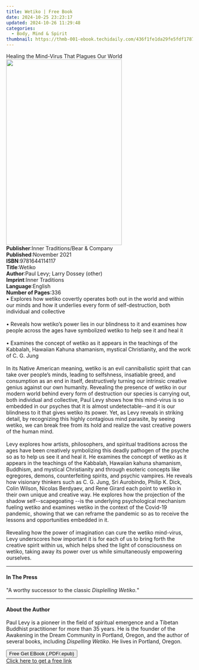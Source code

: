 ```yaml
---
title: Wetiko | Free Book
date: 2024-10-25 23:23:17
updated: 2024-10-26 11:29:48
categories:
  - Body, Mind & Spirit
thumbnail: https://thmb-001-ebook.techidaily.com/436f1fe1da29fe5fdf1787d07fa375a30088a16fcc034ab98ce6c02967d95454.jpg
---
```

<main id="book-container">
  <div class="flex flex-col">
    <div class="book-brief flex-1 py-6 px-4 sm:p-6 md:py-10 md:px-8">
      <!-- brief-->
      <div class="book-brief-main">
        Healing the Mind-Virus That Plagues Our World
      </div>
    </div>
    <div
      class="book-meta-info flex-1 grid gap-4 col-start-1 col-end-3 row-start-1 sm:mb-6 sm:grid-cols-4 lg:gap-6 lg:col-start-2 lg:row-end-6 lg:row-span-6 lg:mb-0"
    >
      <div
        class="book-meta-info-left place-content-center mt-4 p-4 text-sm leading-6 col-start-2 col-span-2 dark:text-slate-400"
      >
        <img
          class="w-full h-500 object-cover rounded-lg sm:h-255 sm:col-span-2 lg:col-span-full"
          src="https://img-001-ebook.techidaily.com/7a55cf08852d9fc09f76472103f8cb31d1ec6400f9f47d0e401b75753854a01a.jpg"
          alt=""
          width="312"
          height="500"
        />
      </div>
      <div
        class="book-meta-info-right mt-2 col-start-1 row-start-2 col-span-3 self-center"
      >
        <!-- meta data  -->
        <div class="flex flex-col px-4 md:px-8">
          <div class="flex-1">
            <strong>Publisher</strong>:<span class="px-2"
              >Inner Traditions/Bear &amp; Company</span
            >
          </div>
          <div class="flex-1">
            <strong>Published</strong>:<span class="px-2">November 2021</span>
          </div>
          <div class="flex-1">
            <strong>ISBN</strong>:<span class="px-2">9781644114117</span>
          </div>
          <div class="flex-1">
            <strong>Title</strong>:<span class="px-2">Wetiko</span>
          </div>
          <div class="flex-1">
            <strong>Author</strong>:<span class="px-2"
              >Paul Levy; Larry Dossey (other)</span
            >
          </div>
          <div class="flex-1">
            <strong>Imprint</strong>:<span class="px-2">Inner Traditions</span>
          </div>
          <div class="flex-1">
            <strong>Language</strong>:<span class="px-2">English</span>
          </div>
          <div class="flex-1">
            <strong>Number of Pages</strong>:<span class="px-2">336</span>
          </div>
        </div>
      </div>
    </div>
    <div class="book-description flex-1 py-6 px-4 sm:p-6 md:py-10 md:px-8">
      <div class="book-description-main">
        <div accordion-content="" id="description">
          • Explores how wetiko covertly operates both out in the world and
          within our minds and how it underlies every form of self-destruction,
          both individual and collective <br /><br />• Reveals how wetiko’s
          power lies in our blindness to it and examines how people across the
          ages have symbolized wetiko to help see it and heal it <br /><br />•
          Examines the concept of wetiko as it appears in the teachings of the
          Kabbalah, Hawaiian Kahuna shamanism, mystical Christianity, and the
          work of C. G. Jung <br /><br />In its Native American meaning, wetiko
          is an evil cannibalistic spirit that can take over people’s minds,
          leading to selfshness, insatiable greed, and consumption as an end in
          itself, destructively turning our intrinsic creative genius against
          our own humanity. Revealing the presence of wetiko in our modern world
          behind every form of destruction our species is carrying out, both
          individual and collective, Paul Levy shows how this mind-virus is so
          embedded in our psyches that it is almost undetectable--and it is our
          blindness to it that gives wetiko its power. Yet, as Levy reveals in
          striking detail, by recognizing this highly contagious mind parasite,
          by seeing wetiko, we can break free from its hold and realize the vast
          creative powers of the human mind. <br /><br />Levy explores how
          artists, philosophers, and spiritual traditions across the ages have
          been creatively symbolizing this deadly pathogen of the psyche so as
          to help us see it and heal it. He examines the concept of wetiko as it
          appears in the teachings of the Kabbalah, Hawaiian kahuna shamanism,
          Buddhism, and mystical Christianity and through esoteric concepts like
          egregores, demons, counterfeiting spirits, and psychic vampires. He
          reveals how visionary thinkers such as C. G. Jung, Sri Aurobindo,
          Philip K. Dick, Colin Wilson, Nicolas Berdyaev, and Rene Girard each
          point to wetiko in their own unique and creative way. He explores how
          the projection of the shadow self--scapegoating --is the underlying
          psychological mechanism fueling wetiko and examines wetiko in the
          context of the Covid-19 pandemic, showing that we can reframe the
          pandemic so as to receive the lessons and opportunities embedded in
          it. <br /><br />Revealing how the power of imagination can cure the
          wetiko mind-virus, Levy underscores how important it is for each of us
          to bring forth the creative spirit within us, which helps shed the
          light of consciousness on wetiko, taking away its power over us while
          simultaneously empowering ourselves.
        </div>
        <div class="accordion-fader"></div>
      </div>
    </div>
    <div class="book-excerpts flex-1 py-6 px-4 sm:p-6 md:py-10 md:px-8">
      <!-- excerpts-->
      <div class="book-excerpts-main">
        <hr />
        <h4 class="placeholder placeholder-heading">
          <span>In The Press</span>
        </h4>
        <p>"A worthy successor to the classic <i>Displelling Wetiko.</i>"</p>
      </div>
    </div>
    <div class="book-about-author flex-1 py-6 px-4 sm:p-6 md:py-10 md:px-8">
      <!-- about author-->
      <div class="book-main-author-main">
        <hr />
        <h4 class="placeholder placeholder-heading">
          <span>About the Author</span>
        </h4>
        <p>
          Paul Levy is a pioneer in the field of spiritual emergence and a
          Tibetan Buddhist practitioner for more than 35 years. He is the
          founder of the Awakening in the Dream Community in Portland, Oregon,
          and the author of several books, including <i>Dispelling Wetiko</i>.
          He lives in Portland, Oregon.
        </p>
      </div>
    </div>
    <div class="book-free-get flex-1 py-6 px-4 sm:p-6 md:py-10 md:px-8">
      <button
        id="btn-free-get"
        class="bg-blue-500 hover:bg-blue-700 text-white font-bold py-2 px-4 rounded"
      >
        Free Get EBook (.PDF/.epub)
      </button>
      <div id="countdown-display" class="px-2 text-lg mt-2"></div>
      <a
        id="free-link"
        class="hidden bg-blue-500 hover:bg-blue-700 text-white font-bold py-2 px-4 rounded"
        href="https://www.ebooks.com/en-us/book/210266262/wetiko/paul-levy/"
        target="_blank"
        >Click here to get a free link</a
      >
    </div>
    <script>
      let countdownTime = 0;
      let countdownInterval = null;
      document
        .getElementById('btn-free-get')
        .addEventListener('click', startCountdown);
      function startCountdown() {
        countdownTime = new Date().getTime() + 60000 * 3;
        countdownInterval = setInterval(updateCountdown, 1000);
        document.getElementById('btn-free-get').disabled = true;
        document
          .getElementById('btn-free-get')
          .classList.add('bg-gray-500', 'cursor-not-allowed');
      }
      function updateCountdown() {
        let currentTime = new Date().getTime();
        let timeLeft = countdownTime - currentTime;
        let secondsLeft = Math.floor(timeLeft / 1000);
        document.getElementById('countdown-display').innerHTML =
          `Remaining time: ${secondsLeft} seconds.`;
        if (secondsLeft <= 0) {
          clearInterval(countdownInterval);
          document.getElementById('btn-free-get').classList.add('hidden');
          document.getElementById('free-link').classList.remove('hidden');
          document.getElementById('countdown-display').innerHTML = '';
        }
      }
    </script>
  </div>
</main>
